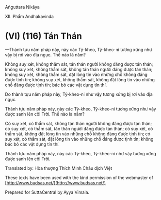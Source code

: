  

Aṅguttara Nikāya

XII. Phẩm Andhakavinda

# (VI) (116) Tán Thán

—Thành tựu năm pháp này, này các Tỷ-kheo, Tỷ-kheo-ni tương xứng như vậy bị rơi vào địa ngục. Thế nào là năm?

Không suy xét, không thẩm sát, tán thán người không đáng được tán thán; không suy xét, không thẩm sát, không tán thán người đáng được tán thán; không suy xét, không thẩm sát, đặt lòng tin vào những chỗ không đáng được tịnh tín; không suy xét, không thẩm sát, không đặt lòng tin vào những chỗ đáng được tịnh tín; bác bỏ các vật dụng tín thí.

Do thành tựu năm pháp này, Tỷ-kheo-ni như vậy tương xứng bị rơi vào địa ngục.

Thành tựu năm pháp này, này các Tỷ-kheo, Tỷ-kheo-ni tương xứng như vậy được sanh lên cõi Trời. Thế nào là năm?

Có suy xét, có thẩm sát, không tán thán người không đáng được tán thán; có suy xét, có thẩm sát, tán thán người đáng được tán thán; có suy xét, có thẩm sát, không đặt lòng tin vào những chỗ không đáng được tịnh tín; có suy xét, có thẩm sát, đặt lòng tin vào những chỗ đáng được tịnh tín; không bác bỏ các vật dụng tín thí.

Thành tựu năm pháp này, này các Tỷ-kheo, Tỷ-kheo-ni như vậy tương xứng được sanh lên cõi Trời.

Translated by: Hòa thượng Thích Minh Châu dịch Việt

These texts have been used with the kind permission of the webmaster of [http://www.budsas.net/](http://www.budsas.net/)

Prepared for SuttaCentral by Ayya Vimala.